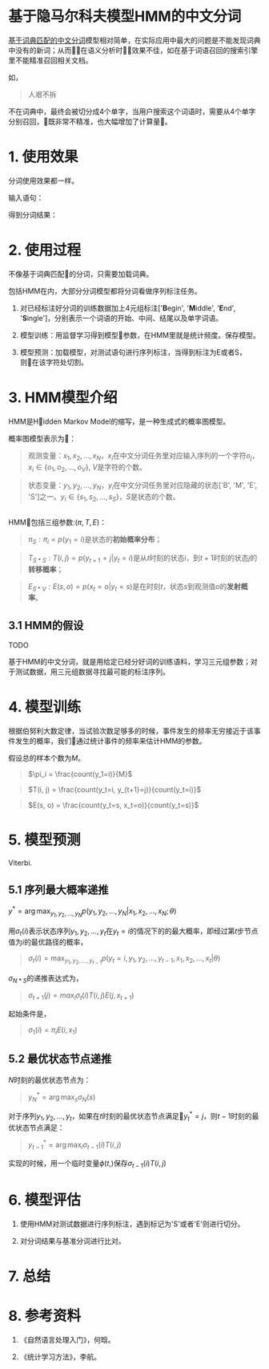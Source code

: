 # 基于隐马尔科夫模型HMM的中文分词

[基于词典匹配的中文分词](https://mp.weixin.qq.com/s?__biz=MzUyNTEwMjM4NQ==&mid=2247483698&idx=1&sn=87d2d457604d955aa913e8b857f75485&chksm=fa227d6ccd55f47abc0b807e8b57e2e234cecddad99003846f95c49951098c95be55e1e00998&token=2042160806&lang=zh_CN#rd)模型相对简单，在实际应用中最大的问题是不能发现词典中没有的新词；从而在语义分析时效果不佳，如在基于词语召回的搜索引擎里不能精准召回相关文档。

如，

> 人艰不拆

不在词典中，最终会被切分成4个单字，当用户搜索这个词语时，需要从4个单字分别召回，既非常不精准，也大幅增加了计算量。

# 1. 使用效果

分词使用效果都一样。

输入语句：

> 

得到分词结果：

> 

# 2. 使用过程

不像基于词典匹配的分词，只需要加载词典。

包括HMM在内，大部分分词模型都将分词看做序列标注任务。

1. 对已经标注好分词的训练数据加上4元组标注['**B**egin', '**M**iddle', '**E**nd', '**S**ingle']，分别表示一个词语的开始、中间、结尾以及单字词语。

2. 模型训练：用监督学习得到模型参数，在HMM里就是统计频度。保存模型。

3. 模型预测：加载模型，对测试语句进行序列标注，当得到标注为E或者S，则在该字符处切割。

# 3. HMM模型介绍

HMM是Hidden Markov Model的缩写，是一种生成式的概率图模型。

概率图模型表示为：

> 观测变量：${x_1, x_2, ..., x_N}$，$x_i$在中文分词任务里对应输入序列的一个字符$o_j$，$x_i \in \{o_1, o_2, ..., o_V\}$, $V$是字符的个数。

> 状态变量：${y_1, y_2, ..., y_N}$，$y_i$在中文分词任务里对应隐藏的状态['B', 'M', 'E', 'S']之一。$y_i \in \{s_1, s_2, ..., s_S\}$，$S$是状态的个数。

<img src="">

HMM包括三组参数:$(\pi, T, E)$： 

> $\pi_{S}: \pi_i = p(y_1 = i)$是状态的**初始概率分布**；

> $T_{S*S}: T(i, j)=p(y_{t+1}=j|y_t=i)$是从$t$时刻的状态$i$，到$t+1$时刻的状态$j$的**转移概率**；

> $E_{S * V}: E(s, o)=p(x_t = o | y_t = s)$是在时刻$t$，状态$s$到观测值$o$的**发射概率**。

## 3.1 HMM的假设

TODO

基于HMM的中文分词，就是用给定已经分好词的训练语料，学习三元组参数；对于测试数据，用三元组数据寻找最可能的标注序列。

# 4. 模型训练

根据伯努利大数定律，当试验次数足够多的时候，事件发生的频率无穷接近于该事件发生的概率，我们通过统计事件的频率来估计HMM的参数。

假设总的样本个数为$M$。

> $\pi_i = \frac{count(y_1=i)}{M}$
>
> 

> $T(i, j) = \frac{count(y_t=i, y_{t+1}=j)}{count(y_t=i)}$
>
> 

> $E(s, o) = \frac{count(y_t=s, x_t=o)}{count(y_t=s)}$
>
> 

# 5. 模型预测

Viterbi.

## 5.1 序列最大概率递推

$y^* = \arg\max_{y_1, y_2, ..., y_N} p(y_1, y_2, ..., y_N | x_1, x_2, ..., x_N; \theta)$

用$\sigma_t(i)$表示状态序列$y_1, y_2, ..., y_t$在$y_t=i$的情况下的的最大概率，即经过第$t$步节点值为$i$的最优路径的概率，

> $\sigma_t(i) = \max_{y_1,y_2,...,y_{t-1}} p(y_t=i,y_1,y_2,...,y_{t-1},x_1,x_2,...,x_t|\theta)$

$\sigma_{N*S}$的递推表达式为，

> $\sigma_{t+1}(j)=max_{i}\sigma_t(i)T(i, j)E(j, x_{t+1})$

起始条件是，

> $\sigma_1(i) = \pi_i E(i, x_1)$

## 5.2 最优状态节点递推

$N$时刻的最优状态节点为：

> $y_N^*=\arg\max_s \sigma_N(s)$

对于序列$y_1, y_2, ..., y_t$，如果在$t$时刻的最优状态节点满足$y_t^*=j$，则$t-1$时刻的最优状态节点满足：

> $y_{t-1}^* = \arg\max_{i} \sigma_{t-1}(i) T(i, j)$

实现的时候，用一个临时变量$\phi(t, )$保存$\sigma_{t-1}(i)T(i,j)$

# 6. 模型评估


1. 使用HMM对测试数据进行序列标注，遇到标记为'S'或者'E'则进行切分。

2. 对分词结果与基准分词进行比对。

# 7. 总结

# 8. 参考资料

1. 《自然语言处理入门》，何晗。

2. 《统计学习方法》，李航。